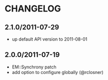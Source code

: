 # CHANGELOG

## 2.1.0/2011-07-29

  * up default API version to 2011-08-01

## 2.0.0/2011-07-19

  * EM::Synchrony patch
  * add option to configure globally (@rclosner)
